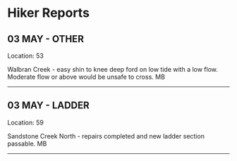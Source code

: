 # Hiker Reports

## 03 MAY - OTHER
Location: 53

Walbran Creek - easy shin to knee deep ford on low tide with a low flow. Moderate flow or above would be unsafe to cross. MB

---

## 03 MAY - LADDER
Location: 59

Sandstone Creek North - repairs completed and new ladder section passable. MB 

---

